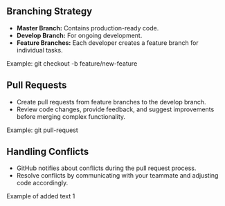 
## Branching Strategy
- **Master Branch:** Contains production-ready code.
- **Develop Branch:** For ongoing development.
- **Feature Branches:** Each developer creates a feature branch for individual tasks.

Example:
git checkout -b feature/new-feature

## Pull Requests
- Create pull requests from feature branches to the develop branch.
- Review code changes, provide feedback, and suggest improvements before merging complex functionality.

Example:
git pull-request

## Handling Conflicts
- GitHub notifies about conflicts during the pull request process.
- Resolve conflicts by communicating with your teammate and adjusting code accordingly.


Example of added text 1
